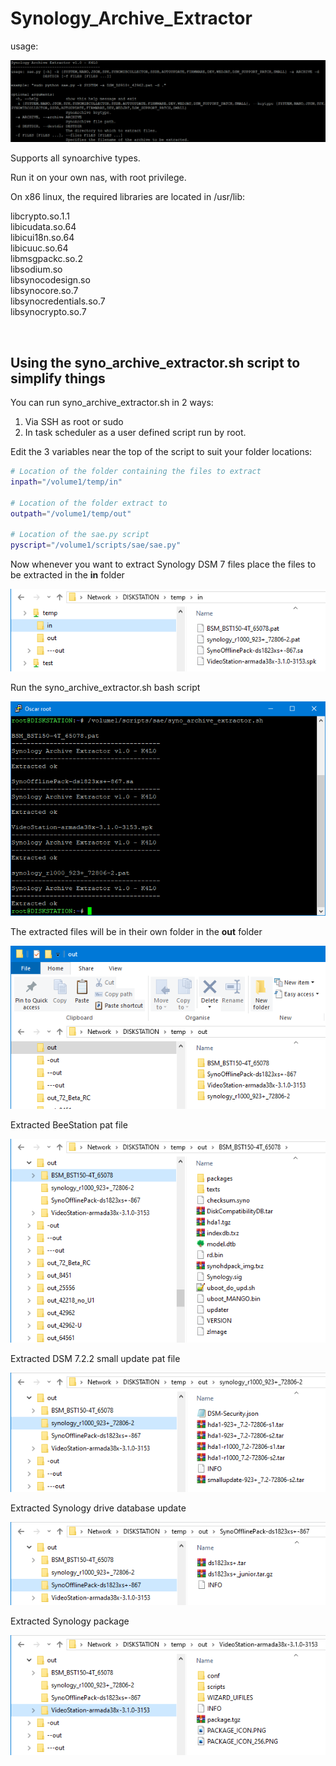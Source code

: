 # Synology_Archive_Extractor

usage:
<p align="leftr"><img src="images/sae.png"></p>

Supports all synoarchive types.

Run it on your own nas, with root privilege.

On x86 linux, the required libraries are located in /usr/lib:

  libcrypto.so.1.1   
  libicudata.so.64  
  libicui18n.so.64    
  libicuuc.so.64   
  libmsgpackc.so.2  
  libsodium.so  
  libsynocodesign.so   
  libsynocore.so.7   
  libsynocredentials.so.7   
  libsynocrypto.so.7 

<br>

## Using the syno_archive_extractor.sh script to simplify things

You can run syno_archive_extractor.sh in 2 ways:
1. Via SSH as root or sudo
2. In task scheduler as a user defined script run by root.

Edit the 3 variables near the top of the script to suit your folder locations:

```bash
# Location of the folder containing the files to extract
inpath="/volume1/temp/in"

# Location of the folder extract to
outpath="/volume1/temp/out"

# Location of the sae.py script
pyscript="/volume1/scripts/sae/sae.py"
```

Now whenever you want to extract Synology DSM 7 files place the files to be extracted in the **in** folder
<p align="leftr"><img src="images/image1.png"></p>

Run the syno_archive_extractor.sh bash script
<p align="leftr"><img src="images/image2.png"></p>

The extracted files will be in their own folder in the **out** folder
<p align="leftr"><img src="images/image3.png"></p>

Extracted BeeStation pat file
<p align="leftr"><img src="images/image4.png"></p>

Extracted DSM 7.2.2 small update pat file
<p align="leftr"><img src="images/image5.png"></p>

Extracted Synology drive database update
<p align="leftr"><img src="images/image6.png"></p>

Extracted Synology package
<p align="leftr"><img src="images/image7.png"></p>

<br>
